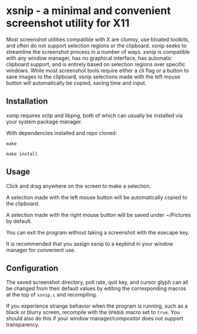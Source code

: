# xsnip - a minimal and convenient screenshot utility for X11
Most screenshot utilities compatible with X are clumsy, use bloated toolkits, and often do not support selection regions or the clipboard. 
xsnip seeks to streamline the screenshot process in a number of ways. 
xsnip is compatible with any window manager, has no graphical interface, has automatic clipboard support, and is entirely based on selection regions over specific windows. 
While most screenshot tools require either a cli flag or a button to save images to the clipboard, xsnip selections made with the left mouse button will automatically be copied, saving time and input.

## Installation
xsnip requires xclip and libpng, both of which can usually be installed via your system package manager.

With dependencies installed and repo cloned:

`make`

`make install` 

## Usage

Click and drag anywhere on the screen to make a selection.

A selection made with the left mouse button will be automatically copied to the clipboard.

A selection made with the right mouse button will be saved under ~/Pictures by default.

You can exit the program without taking a screenshot with the esecape key.

It is recommended that you assign xsnip to a keybind in your window manager for convenient use.

## Configuration
The saved screenshot directory, poll rate, quit key, and cursor glyph can all be changed from their default values by editing the corresponding macros at the top of `xsnip.c` and recompiling.

If you experience strange behavior when the program is running, such as a black or blurry screen, recompile with the `OPAQUE` macro set to `true`. You should also do this if your window manager/compositor does not support transparency.

